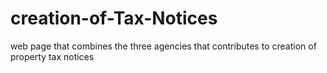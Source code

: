 # creation-of-Tax-Notices
web page that combines the three agencies that contributes to creation of property tax notices
<head>
<title> Creation of Tax Notice </title>
</head>
